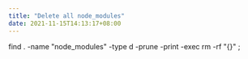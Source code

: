 ```yaml
---
title: "Delete all node_modules"
date: 2021-11-15T14:13:17+08:00
---
```


find . -name "node_modules" -type d -prune -print -exec rm -rf "{}" \;
```shell
```
